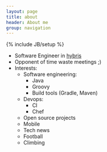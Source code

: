 ```yaml
---
layout: page
title: about
header: About me
group: navigation
---
```

{% include JB/setup %}


- Software Engineer in [hybris](hybris.com)
- Opponent of time waste meetings ;)
- Interests:
    - Software engineering:
        - Java
        - Groovy
        - Build tools (Gradle, Maven)
    - Devops:
        - CI
        - Chef
    - Open source projects
    - Mobile
    - Tech news
    - Football
    - Climbing